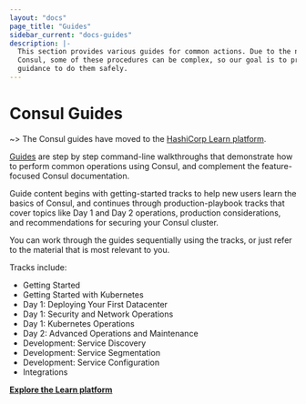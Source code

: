 ```yaml
---
layout: "docs"
page_title: "Guides"
sidebar_current: "docs-guides"
description: |-
  This section provides various guides for common actions. Due to the nature of
  Consul, some of these procedures can be complex, so our goal is to provide
  guidance to do them safely.
---
```


# Consul Guides

~> The Consul guides have moved to the [HashiCorp Learn platform](https://learn.hashicorp.com/consul).

[Guides](https://learn.hashicorp.com/consul) are step by step command-line
walkthroughs that demonstrate how to perform common operations using Consul, and
complement the feature-focused Consul documentation.

Guide content begins with getting-started tracks to help new users learn the
basics of Consul, and continues through production-playbook tracks that cover
topics like Day 1 and Day 2 operations, production considerations, and
recommendations for securing your Consul cluster.

You can work through the guides sequentially using the tracks, or just refer to
the material that is most relevant to you.

Tracks include:

- Getting Started
- Getting Started with Kubernetes
- Day 1: Deploying Your First Datacenter
- Day 1: Security and Network Operations
- Day 1: Kubernetes Operations
- Day 2: Advanced Operations and Maintenance
- Development: Service Discovery
- Development: Service Segmentation
- Development: Service Configuration
- Integrations

[**Explore the Learn platform**](https://learn.hashicorp.com/consul)